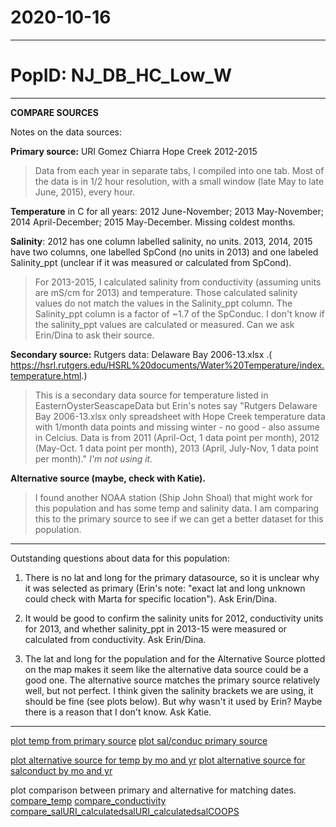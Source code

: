 # 2020-10-16

---

# PopID: NJ_DB_HC_Low_W
---

**COMPARE SOURCES**

Notes on the data sources:

**Primary source:** URI Gomez Chiarra Hope Creek 2012-2015

> Data from each year in separate tabs, I compiled into one tab. Most of the data is in 1/2 hour resolution, with a small window (late May to late June, 2015), every hour.

**Temperature** in C for all years: 2012 June-November; 2013 May-November; 2014 April-December; 2015 May-December. Missing coldest months. 

**Salinity**: 2012 has one column labelled salinity, no units. 2013, 2014, 2015 have two columns, one labelled SpCond (no units in 2013) and one labeled Salinity_ppt (unclear if it was measured or calculated from SpCond).

> For 2013-2015, I calculated salinity from conductivity (assuming units are mS/cm for 2013) and temperature. Those calculated salinity values do not match the values in the Salinity_ppt column. The Salinity_ppt column is a factor of ~1.7 of the SpConduc. I don't know if the salinity_ppt values are calculated or measured. Can we ask Erin/Dina to ask their source. 

**Secondary source:** Rutgers data: Delaware Bay 2006-13.xlsx .( https://hsrl.rutgers.edu/HSRL%20documents/Water%20Temperature/index.temperature.html.)

> This is a secondary data source for temperature listed in EasternOysterSeascapeData but Erin's notes say "Rutgers Delaware Bay 2006-13.xlsx only spreadsheet with Hope Creek temperature data with 1/month data points and missing winter - no good - also assume in Celcius. Data is from 2011 (April-Oct, 1 data point per month), 2012 (May-Oct. 1 data point per month), 2013 (April, July-Nov, 1 data point per month)." *I'm not using it.*

**Alternative source (maybe, check with Katie).**

> I found another NOAA station (Ship John Shoal) that might work for this population and has some temp and salinity data. I am comparing this to the primary source to see if we can get a better dataset for this population.

----

Outstanding questions about data for this population:

1) There is no lat and long for the primary datasource, so it is unclear why it was selected as primary (Erin's note: "exact lat and long unknown could check with Marta for specific location"). Ask Erin/Dina.

2) It would be good to confirm the salinity units for 2012, conductivity units for 2013, and whether salinity_ppt in 2013-15 were measured or calculated from conductivity. Ask Erin/Dina.

3) The lat and long for the population and for the Alternative Source plotted on the map makes it seem like the alternative data source could be a good one. The alternative source matches the primary source relatively well, but not perfect. I think given the salinity brackets we are using, it should be fine (see plots below). But why wasn't it used by Erin? Maybe there is a reason that I don't know. Ask Katie.

---

[plot temp from primary source](../img/NJ_DB_HC_Low_W_1arysource_temp.PNG)
[plot sal/conduc primary source](../img/NJ_DB_HC_Low_W_1arysource_salconduct.PNG)


[plot alternative source for temp by mo and yr](../img/NJ_DB_HC_Low_W_altern_temp_by_mo_yr.PNG)
[plot alternative source for salconduct by mo and yr](../img/NJ_DB_HC_Low_W_altern_sal_by_mo_yr.PNG)

plot comparison between primary and alternative for matching dates.
[compare_temp](../img/NJ_DB_HC_Low_W_compare_sources_temp.PNG)
[compare_conductivity](../img/NJ_DB_HC_Low_W_compare_sources_conduct.PNG)
[compare_salURI_calculatedsalURI_calculatedsalCOOPS](../img/NJ_DB_HC_Low_W_compare_sources_sal.PNG)

